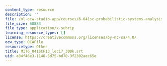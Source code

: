 ```yaml
---
content_type: resource
description: ''
file: /ol-ocw-studio-app/courses/6-041sc-probabilistic-systems-analysis-and-applied-probability-fall-2013/a84f46e311485d75bd703f2302aec65e_MIT6_041SCF13_lec17_300k.vtt
file_size: 68883
file_type: application/x-subrip
learning_resource_types: []
license: https://creativecommons.org/licenses/by-nc-sa/4.0/
ocw_type: OCWFile
resourcetype: Other
title: MIT6_041SCF13_lec17_300k.srt
uid: a84f46e3-1148-5d75-bd70-3f2302aec65e
---
```

